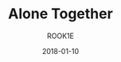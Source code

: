 ---
title: "Alone Together"
subtitle: "ROOK1E"
customForwardUrl: "https://www.youtube.com/watch?v=wF9ax0lIalc"
displayImg: "https://img.youtube.com/vi/wF9ax0lIalc/0.jpg"
date: "2018-01-10"
newTab: true 
---